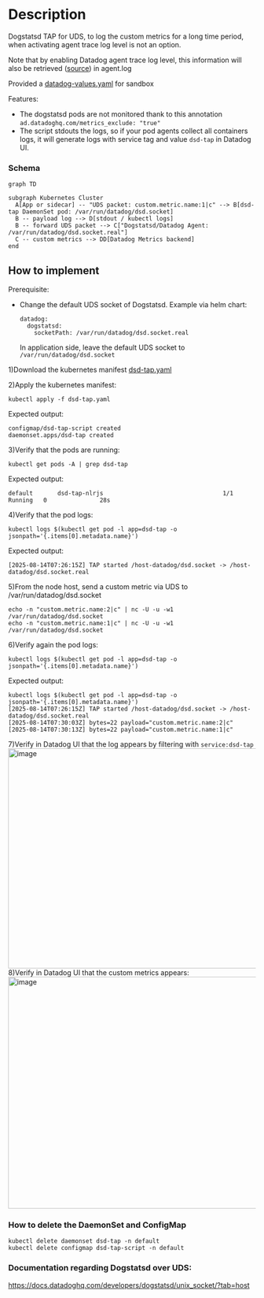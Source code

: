 # Description
Dogstatsd TAP for UDS, to log the custom metrics for a long time period, when activating agent trace log level is not an option.

Note that by enabling Datadog agent trace log level, this information will also be retrieved ([source](https://github.com/DataDog/datadog-agent/blob/12d4b3eacc7c4156c3c0bc769d2cdc241d4b964c/comp/dogstatsd/server/server.go#L729)) in agent.log

Provided a [datadog-values.yaml](https://github.com/ddalexvea/dsd-tap/blob/main/datadog-values.yaml) for sandbox

Features:
- The dogstatsd pods are not monitored thank to this annotation `ad.datadoghq.com/metrics_exclude: "true"`
- The script stdouts the logs, so if your pod agents collect all containers logs, it will generate logs with service tag and value `dsd-tap` in Datadog UI.

### Schema

```mermaid
graph TD

subgraph Kubernetes Cluster
  A[App or sidecar] -- "UDS packet: custom.metric.name:1|c" --> B[dsd-tap DaemonSet pod: /var/run/datadog/dsd.socket]
  B -- payload log --> D[stdout / kubectl logs]
  B -- forward UDS packet --> C["Dogstatsd/Datadog Agent: /var/run/datadog/dsd.socket.real"]
  C -- custom metrics --> DD[Datadog Metrics backend]
end
```

## How to implement
Prerequisite:

- Change the default UDS socket of Dogstatsd. Example via helm chart:
  ````
  datadog:
    dogstatsd:
      socketPath: /var/run/datadog/dsd.socket.real
  ````
  In application side, leave the default UDS socket to `/var/run/datadog/dsd.socket`
  
1)Download the kubernetes manifest [dsd-tap.yaml](https://github.com/ddalexvea/dsd-tap/blob/main/dsd-tap.yaml)

2)Apply the kubernetes manifest:
````
kubectl apply -f dsd-tap.yaml
````
Expected output:
````
configmap/dsd-tap-script created
daemonset.apps/dsd-tap created
````
3)Verify that the pods are running:
````
kubectl get pods -A | grep dsd-tap
````
Expected output:
````
default       dsd-tap-nlrjs                                  1/1     Running   0               28s
````
4)Verify that the pod logs:
````
kubectl logs $(kubectl get pod -l app=dsd-tap -o jsonpath='{.items[0].metadata.name}')
````
Expected output:
````
[2025-08-14T07:26:15Z] TAP started /host-datadog/dsd.socket -> /host-datadog/dsd.socket.real
````
5)From the node host, send a custom metric via UDS to /var/run/datadog/dsd.socket
````
echo -n "custom.metric.name:2|c" | nc -U -u -w1 /var/run/datadog/dsd.socket
echo -n "custom.metric.name:1|c" | nc -U -u -w1 /var/run/datadog/dsd.socket
````
6)Verify again the pod logs:
````
kubectl logs $(kubectl get pod -l app=dsd-tap -o jsonpath='{.items[0].metadata.name}')
````
Expected output:
````
kubectl logs $(kubectl get pod -l app=dsd-tap -o jsonpath='{.items[0].metadata.name}')
[2025-08-14T07:26:15Z] TAP started /host-datadog/dsd.socket -> /host-datadog/dsd.socket.real
[2025-08-14T07:30:03Z] bytes=22 payload="custom.metric.name:2|c"
[2025-08-14T07:30:13Z] bytes=22 payload="custom.metric.name:1|c"
````
7)Verify in Datadog UI that the log appears by filtering with `service:dsd-tap`
<img width="1344" height="447" alt="image" src="https://github.com/user-attachments/assets/4bf5e61b-2127-4547-9123-ad1bd4b2c451" />
8)Verify in Datadog UI that the custom metrics appears:
<img width="1217" height="471" alt="image" src="https://github.com/user-attachments/assets/c99c1ddd-fa66-4f1d-bae1-30e1718872c0" />








### How to delete the DaemonSet and ConfigMap
````
kubectl delete daemonset dsd-tap -n default
kubectl delete configmap dsd-tap-script -n default
````

### Documentation regarding Dogstatsd over UDS:

https://docs.datadoghq.com/developers/dogstatsd/unix_socket/?tab=host
